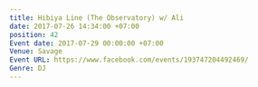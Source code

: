 ```yaml
---
title: Hibiya Line (The Observatory) w/ Ali
date: 2017-07-26 14:34:00 +07:00
position: 42
Event date: 2017-07-29 00:00:00 +07:00
Venue: Savage
Event URL: https://www.facebook.com/events/193747204492469/
Genre: DJ
---
```


